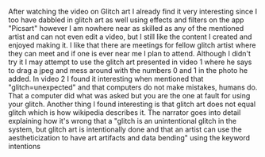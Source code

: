 After watching the video on Glitch art I already find it very interesting since I too have dabbled in glitch art as well using effects and filters on the app "Picsart" however I am nowhere near as skilled as any of the mentioned artist and can not even edit a video, but I still like the content I created and enjoyed making it. I like that there are meetings for fellow glitch artist where they can meet and if one is ever near me I plan to attend. Although I didn't try it I may attempt to use the glitch art presented in video 1 where he says to drag a jpeg and mess around with the numbers 0 and 1 in the photo he added.   In video 2 I found it interesting when mentioned that "glitch=unexpected" and that computers do not make mistakes, humans do. That a computer did what was asked but you are the one at fault for using your glitch. Another thing I found interesting is that glitch art does not equal glitch which is how wikipedia describes it. The narrator goes into detail explaining how it's wrong that a "glitch is an unintentional glitch in the system, but glitch art is intentionally done and that an artist can use the aestheticization to have art artifacts and data bending" using the keyword intentions 

